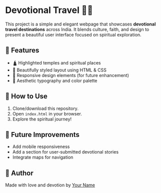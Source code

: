 # Devotional Travel 🌄✨

This project is a simple and elegant webpage that showcases **devotional travel destinations** across India. It blends culture, faith, and design to present a beautiful user interface focused on spiritual exploration.

## 🔮 Features

- 🛕 Highlighted temples and spiritual places
- 🌄 Beautifully styled layout using HTML & CSS
- 📱 Responsive design elements (for future enhancement)
- 🎨 Aesthetic typography and color palette


## 🚀 How to Use

1. Clone/download this repository.
2. Open `index.html` in your browser.
3. Explore the spiritual journey!

## 📌 Future Improvements

- Add mobile responsiveness
- Add a section for user-submitted devotional stories
- Integrate maps for navigation

## 🙏 Author

Made with love and devotion by [Your Name](https://github.com/vinuthnav)



